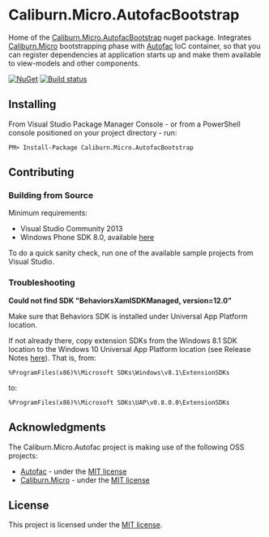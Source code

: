 # Caliburn.Micro.AutofacBootstrap

Home of the [Caliburn.Micro.AutofacBootstrap](http://nuget.org/packages/Caliburn.Micro.AutofacBootstrap) nuget package.
Integrates [Caliburn.Micro](https://github.com/Caliburn-Micro/Caliburn.Micro) bootstrapping phase with [Autofac](https://github.com/autofac/Autofac) IoC container,
so that you can register dependencies at application starts up and make them available to view-models and other components.

[![NuGet](http://img.shields.io/nuget/v/Caliburn.Micro.AutofacBootstrap.svg)](https://www.nuget.org/packages/Caliburn.Micro.AutofacBootstrap/)
[![Build status](https://ci.appveyor.com/api/projects/status/github/brendankowitz/Caliburn.Micro.Autofac?svg=true)](https://ci.appveyor.com/api/projects/status/github/brendankowitz/Caliburn.Micro.Autofac)

## Installing

From Visual Studio Package Manager Console - or from a PowerShell console positioned on your project directory - run:

```
PM> Install-Package Caliburn.Micro.AutofacBootstrap
```

## Contributing

### Building from Source

Minimum requirements:

* Visual Studio Community 2013
* Windows Phone SDK 8.0, available [here](https://www.microsoft.com/en-us/download/details.aspx?id=35471)

To do a quick sanity check, run one of the available sample projects from Visual Studio.

### Troubleshooting

**Could not find SDK "BehaviorsXamlSDKManaged, version=12.0"**

Make sure that Behaviors SDK is installed under Universal App Platform location.

If not already there, copy extension SDKs from the Windows 8.1 SDK location to the Windows 10 Universal App Platform location
(see Release Notes [here](https://go.microsoft.com/fwlink/p/?LinkId=526491)). That is, from:

```
%ProgramFiles(x86)%\Microsoft SDKs\Windows\v8.1\ExtensionSDKs
```

to:

```
%ProgramFiles(x86)%\Microsoft SDKs\UAP\v0.8.0.0\ExtensionSDKs
```

## Acknowledgments

The Caliburn.Micro.Autofac project is making use of the following OSS projects:

* [Autofac](http://autofac.org/) - under the [MIT license](https://github.com/autofac/Autofac/blob/develop/LICENSE)
* [Caliburn.Micro](http://caliburnmicro.com/) - under the [MIT license](https://github.com/Caliburn-Micro/Caliburn.Micro/blob/master/License.txt)

## License

This project is licensed under the [MIT license](./License.txt).
